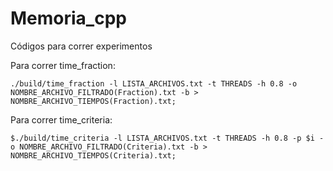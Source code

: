 # Memoria_cpp
Códigos para correr experimentos

Para correr time_fraction:
```
./build/time_fraction -l LISTA_ARCHIVOS.txt -t THREADS -h 0.8 -o NOMBRE_ARCHIVO_FILTRADO(Fraction).txt -b > NOMBRE_ARCHIVO_TIEMPOS(Fraction).txt;
```

Para correr time_criteria:
```
$./build/time_criteria -l LISTA_ARCHIVOS.txt -t THREADS -h 0.8 -p $i -o NOMBRE_ARCHIVO_FILTRADO(Criteria).txt -b > NOMBRE_ARCHIVO_TIEMPOS(Criteria).txt;
```


